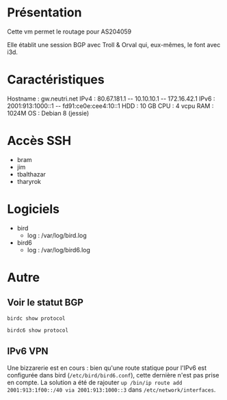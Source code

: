 <!-- TITLE: VM gw -->
<!-- SUBTITLE: Infrastructure - vm gw -->

# Présentation
Cette vm permet le routage pour AS204059

Elle établit une session BGP avec Troll & Orval qui, eux-mêmes, le font avec i3d.

# Caractéristiques
Hostname   : gw.neutri.net
IPv4        : 80.67.181.1 -- 10.10.10.1 -- 172.16.42.1
IPv6        : 2001:913:1000::1 -- fd91:ce0e:cee4:10::1
HDD         : 10 GB
CPU         : 4 vcpu
RAM         : 1024M
OS          : Debian 8 (jessie)

# Accès SSH
* bram
* jim
* tbalthazar
* tharyrok

# Logiciels
* bird
    * log : /var/log/bird.log
* bird6
    * log : /var/log/bird6.log
# Autre
## Voir le statut BGP
```
birdc show protocol
```
```
birdc6 show protocol
```

## IPv6 VPN
Une bizzarerie est en cours : bien qu'une route statique pour l'IPv6 est configurée dans bird (`/etc/bird/bird6.conf`), cette dernière n'est pas prise en compte. La solution a été de rajouter `up /bin/ip route add 2001:913:1f00::/40 via 2001:913:1000::3` dans `/etc/network/interfaces`.